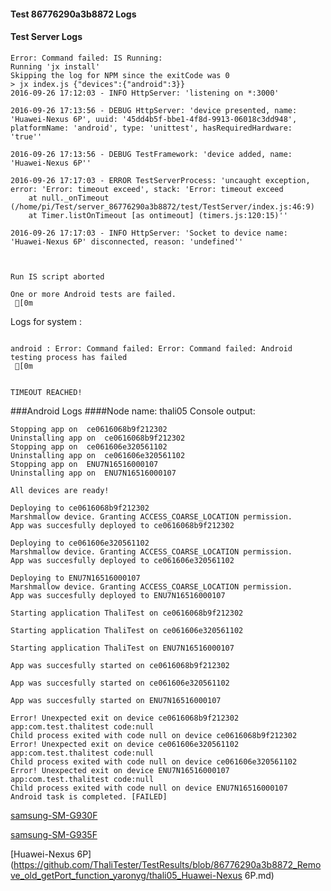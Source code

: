 #### Test 86776290a3b8872 Logs

#### Test Server Logs
```
Error: Command failed: IS Running:
Running 'jx install'
Skipping the log for NPM since the exitCode was 0
> jx index.js {"devices":{"android":3}}
2016-09-26 17:12:03 - INFO HttpServer: 'listening on *:3000'

2016-09-26 17:13:56 - DEBUG HttpServer: 'device presented, name: 'Huawei-Nexus 6P', uuid: '45dd4b5f-bbe1-4f8d-9913-06018c3dd948', platformName: 'android', type: 'unittest', hasRequiredHardware: 'true''

2016-09-26 17:13:56 - DEBUG TestFramework: 'device added, name: 'Huawei-Nexus 6P''

2016-09-26 17:17:03 - ERROR TestServerProcess: 'uncaught exception, error: 'Error: timeout exceed', stack: 'Error: timeout exceed
    at null._onTimeout (/home/pi/Test/server_86776290a3b8872/test/TestServer/index.js:46:9)
    at Timer.listOnTimeout [as ontimeout] (timers.js:120:15)''

2016-09-26 17:17:03 - INFO HttpServer: 'Socket to device name: 'Huawei-Nexus 6P' disconnected, reason: 'undefined''


 
Run IS script aborted
 
One or more Android tests are failed.
 [0m

```


Logs for system : 
```

android : Error: Command failed: Error: Command failed: Android testing process has failed
 [0m


TIMEOUT REACHED!
```
###Android Logs
####Node name: thali05
Console output:
```
Stopping app on  ce0616068b9f212302
Uninstalling app on  ce0616068b9f212302
Stopping app on  ce061606e320561102
Uninstalling app on  ce061606e320561102
Stopping app on  ENU7N16516000107
Uninstalling app on  ENU7N16516000107

All devices are ready!

Deploying to ce0616068b9f212302
Marshmallow device. Granting ACCESS_COARSE_LOCATION permission.
App was succesfully deployed to ce0616068b9f212302

Deploying to ce061606e320561102
Marshmallow device. Granting ACCESS_COARSE_LOCATION permission.
App was succesfully deployed to ce061606e320561102

Deploying to ENU7N16516000107
Marshmallow device. Granting ACCESS_COARSE_LOCATION permission.
App was succesfully deployed to ENU7N16516000107

Starting application ThaliTest on ce0616068b9f212302

Starting application ThaliTest on ce061606e320561102

Starting application ThaliTest on ENU7N16516000107

App was succesfully started on ce0616068b9f212302

App was succesfully started on ce061606e320561102

App was succesfully started on ENU7N16516000107

Error! Unexpected exit on device ce0616068b9f212302 app:com.test.thalitest code:null 
Child process exited with code null on device ce0616068b9f212302
Error! Unexpected exit on device ce061606e320561102 app:com.test.thalitest code:null 
Child process exited with code null on device ce061606e320561102
Error! Unexpected exit on device ENU7N16516000107 app:com.test.thalitest code:null 
Child process exited with code null on device ENU7N16516000107
Android task is completed. [FAILED]
```
[samsung-SM-G930F](https://github.com/ThaliTester/TestResults/blob/86776290a3b8872_Remove_old_getPort_function_yaronyg/thali05_samsung-SM-G930F.md)

[samsung-SM-G935F](https://github.com/ThaliTester/TestResults/blob/86776290a3b8872_Remove_old_getPort_function_yaronyg/thali05_samsung-SM-G935F.md)

[Huawei-Nexus 6P](https://github.com/ThaliTester/TestResults/blob/86776290a3b8872_Remove_old_getPort_function_yaronyg/thali05_Huawei-Nexus 6P.md)




